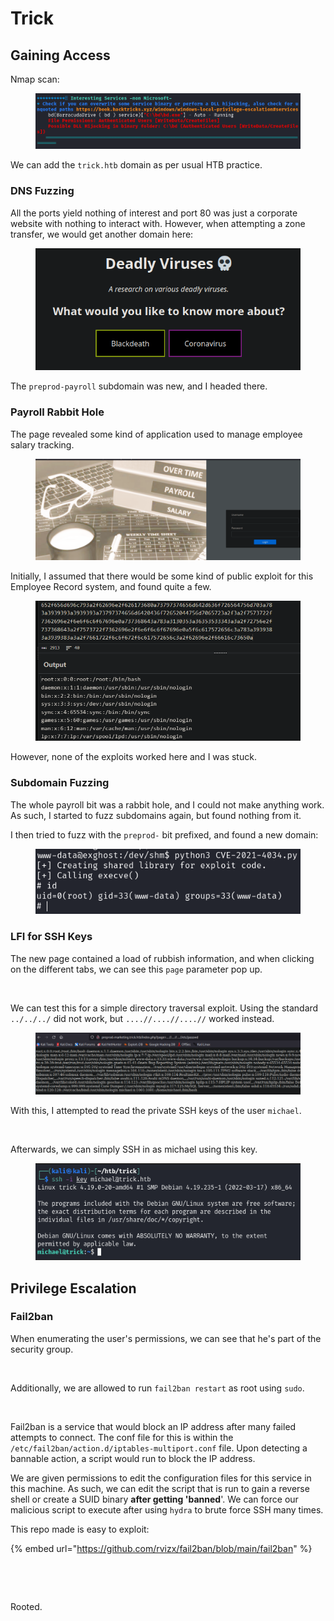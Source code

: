# Trick

## Gaining Access

Nmap scan:

<figure><img src="../../../.gitbook/assets/image (88) (1).png" alt=""><figcaption></figcaption></figure>

We can add the `trick.htb` domain as per usual HTB practice.

### DNS Fuzzing

All the ports yield nothing of interest and port 80 was just a corporate website with nothing to interact with. However, when attempting a zone transfer, we would get another domain here:

<figure><img src="../../../.gitbook/assets/image (92) (1).png" alt=""><figcaption></figcaption></figure>

The `preprod-payroll` subdomain was new, and I headed there.

### Payroll Rabbit Hole

The page revealed some kind of application used to manage employee salary tracking.

<figure><img src="../../../.gitbook/assets/image (111) (2) (1).png" alt=""><figcaption></figcaption></figure>

Initially, I assumed that there would be some kind of public exploit for this Employee Record system, and found quite a few.

<figure><img src="../../../.gitbook/assets/image (107) (2).png" alt=""><figcaption></figcaption></figure>

However, none of the exploits worked here and I was stuck.

### Subdomain Fuzzing

The whole payroll bit was a rabbit hole, and I could not make anything work. As such, I started to fuzz subdomains again, but found nothing from it.&#x20;

I then tried to fuzz with the `preprod-` bit prefixed, and found a new domain:

<figure><img src="../../../.gitbook/assets/image (91) (1).png" alt=""><figcaption></figcaption></figure>

### LFI for SSH Keys

The new page contained a load of rubbish information, and when clicking on the different tabs, we can see this `page` parameter pop up.

<figure><img src="../../../.gitbook/assets/image (118) (2).png" alt=""><figcaption></figcaption></figure>

We can test this for a simple directory traversal exploit. Using the standard `../../../` did not work, but `....//....//....//` worked instead.

<figure><img src="../../../.gitbook/assets/image (95) (1) (3).png" alt=""><figcaption></figcaption></figure>

With this, I attempted to read the private SSH keys of the user `michael`.

<figure><img src="../../../.gitbook/assets/image (108) (2).png" alt=""><figcaption></figcaption></figure>

Afterwards, we can simply SSH in as michael using this key.

<figure><img src="../../../.gitbook/assets/image (89) (1) (3).png" alt=""><figcaption></figcaption></figure>

## Privilege Escalation

### Fail2ban

When enumerating the user's permissions, we can see that he's part of the security group.

<figure><img src="../../../.gitbook/assets/image (110) (2).png" alt=""><figcaption></figcaption></figure>

Additionally, we are allowed to run `fail2ban restart` as root using `sudo`.

<figure><img src="../../../.gitbook/assets/image (114) (2).png" alt=""><figcaption></figcaption></figure>

Fail2ban is a service that would block an IP address after many failed attempts to connect. The conf file for this is within the `/etc/fail2ban/action.d/iptables-multiport.conf` file. Upon detecting a bannable action, a script would run to block the IP address.

We are given permissions to edit the configuration files for this service in this machine. As such, we can edit the script that is run to gain a reverse shell or create a SUID binary **after getting 'banned**'. We can force our malicious script to execute after using `hydra` to brute force SSH many times.

This repo made is easy to exploit:

{% embed url="https://github.com/rvizx/fail2ban/blob/main/fail2ban" %}

<figure><img src="../../../.gitbook/assets/image (83) (3).png" alt=""><figcaption></figcaption></figure>

<figure><img src="../../../.gitbook/assets/image (116) (2).png" alt=""><figcaption></figcaption></figure>

Rooted.
